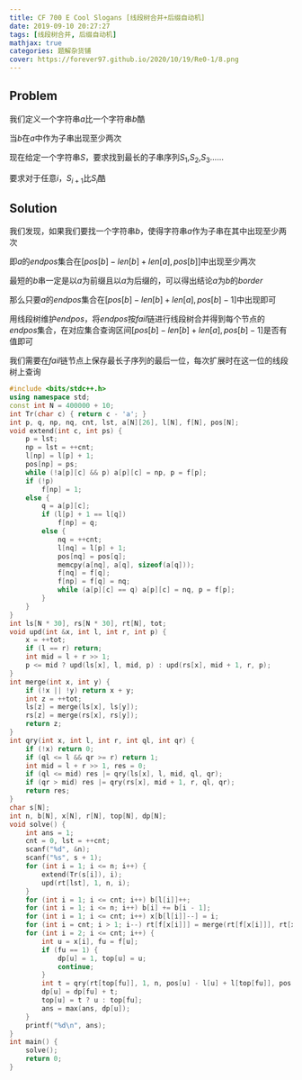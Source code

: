 ```yaml
---
title: CF 700 E Cool Slogans [线段树合并+后缀自动机]
date: 2019-09-10 20:27:27
tags: [线段树合并, 后缀自动机]
mathjax: true
categories: 题解杂货铺
cover: https://forever97.github.io/2020/10/19/Re0-1/8.png
---
```

## Problem

我们定义一个字符串$a$比一个字符串$b$酷

当$b$在$a$中作为子串出现至少两次
        
现在给定一个字符串$S$，要求找到最长的子串序列$S_1$,$S_2$,$S_3$……

要求对于任意$i$，$S_{i+1}$比$S_i$酷

## Solution

我们发现，如果我们要找一个字符串$b$，使得字符串$a$作为子串在其中出现至少两次

即$a$的$endpos$集合在$[pos[b]-len[b]+len[a],pos[b]]$中出现至少两次

最短的$b$串一定是以$a$为前缀且以$a$为后缀的，可以得出结论$a$为$b$的$border$

那么只要$a$的$endpos$集合在$[pos[b]-len[b]+len[a],pos[b]-1]$中出现即可

用线段树维护$endpos$，将$endpos$按$fail$链进行线段树合并得到每个节点的$endpos$集合，在对应集合查询区间$[pos[b]-len[b]+len[a],pos[b]-1]$是否有值即可

我们需要在$fail$链节点上保存最长子序列的最后一位，每次扩展时在这一位的线段树上查询

```cpp
#include <bits/stdc++.h>
using namespace std;
const int N = 400000 + 10;
int Tr(char c) { return c - 'a'; }
int p, q, np, nq, cnt, lst, a[N][26], l[N], f[N], pos[N];
void extend(int c, int ps) {
    p = lst;
    np = lst = ++cnt;
    l[np] = l[p] + 1;
    pos[np] = ps;
    while (!a[p][c] && p) a[p][c] = np, p = f[p];
    if (!p)
        f[np] = 1;
    else {
        q = a[p][c];
        if (l[p] + 1 == l[q])
            f[np] = q;
        else {
            nq = ++cnt;
            l[nq] = l[p] + 1;
            pos[nq] = pos[q]; 
            memcpy(a[nq], a[q], sizeof(a[q]));
            f[nq] = f[q];
            f[np] = f[q] = nq;
            while (a[p][c] == q) a[p][c] = nq, p = f[p];
        }
    }
}
int ls[N * 30], rs[N * 30], rt[N], tot;
void upd(int &x, int l, int r, int p) {
    x = ++tot;
    if (l == r) return;
    int mid = l + r >> 1;
    p <= mid ? upd(ls[x], l, mid, p) : upd(rs[x], mid + 1, r, p);
}
int merge(int x, int y) {
    if (!x || !y) return x + y;
    int z = ++tot;
    ls[z] = merge(ls[x], ls[y]);
    rs[z] = merge(rs[x], rs[y]);
    return z;
}
int qry(int x, int l, int r, int ql, int qr) {
    if (!x) return 0;
    if (ql <= l && qr >= r) return 1;
    int mid = l + r >> 1, res = 0;
    if (ql <= mid) res |= qry(ls[x], l, mid, ql, qr);
    if (qr > mid) res |= qry(rs[x], mid + 1, r, ql, qr);
    return res;
}
char s[N];
int n, b[N], x[N], r[N], top[N], dp[N];
void solve() {
    int ans = 1;
    cnt = 0, lst = ++cnt;
    scanf("%d", &n);
    scanf("%s", s + 1);
    for (int i = 1; i <= n; i++) {
        extend(Tr(s[i]), i);
        upd(rt[lst], 1, n, i);
    }
    for (int i = 1; i <= cnt; i++) b[l[i]]++;
    for (int i = 1; i <= n; i++) b[i] += b[i - 1];
    for (int i = 1; i <= cnt; i++) x[b[l[i]]--] = i;
    for (int i = cnt; i > 1; i--) rt[f[x[i]]] = merge(rt[f[x[i]]], rt[x[i]]);
    for (int i = 2; i <= cnt; i++) {
        int u = x[i], fu = f[u];
        if (fu == 1) {
            dp[u] = 1, top[u] = u;
            continue;
        }
        int t = qry(rt[top[fu]], 1, n, pos[u] - l[u] + l[top[fu]], pos[u] - 1);
        dp[u] = dp[fu] + t;
        top[u] = t ? u : top[fu];
        ans = max(ans, dp[u]);
    }
    printf("%d\n", ans);
}
int main() {
    solve();
    return 0;
}
```
